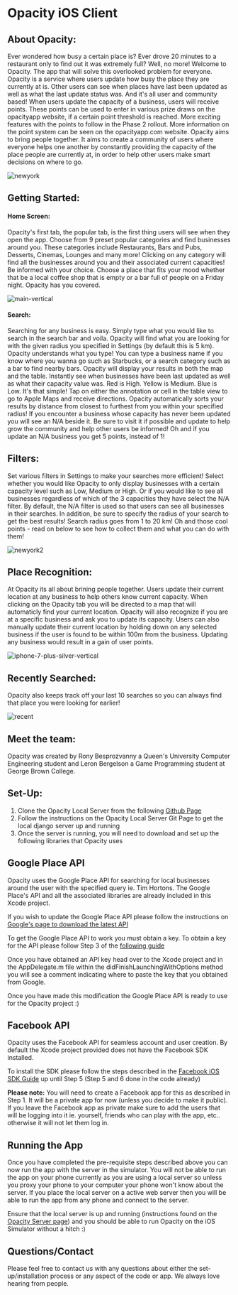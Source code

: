 # Opacity iOS Client

## About Opacity:
Ever wondered how busy a certain place is? Ever drove 20 minutes to a restaurant only to find out it was extremely full? Well, no more! Welcome to Opacity. The app that will solve this overlooked problem for everyone. Opacity is a service where users update how busy the place they are currently at is. Other users can see when places have last been updated as well as what the last update status was. And it's all user and community based! When users update the capacity of a business, users will receive points. These points can be used to enter in various prize draws on the opacityapp website, if a certain point threshold is reached. More exciting features with the points to follow in the Phase 2 rollout. More information on the point system can be seen on the opacityapp.com website. Opacity aims to bring people together. It aims to create a community of users where everyone helps one another by constantly providing the capacity of the place people are currently at, in order to help other users make smart decisions on where to go.

![newyork](https://user-images.githubusercontent.com/19450714/35369532-4bf18100-0156-11e8-811f-997b064f200b.png)

## Getting Started:

#### Home Screen:
Opacity's first tab, the popular tab, is the first thing users will see when they open the app. Choose from 9 preset popular categories and find businesses around you. These categories include Restaurants, Bars and Pubs, Desserts, Cinemas, Lounges and many more! Clicking on any category will find all the businesses around you and their associated current capacities! Be informed with your choice. Choose a place that fits your mood whether that be a local coffee shop that is empty or a bar full of people on a Friday night. Opacity has you covered.

![main-vertical](https://user-images.githubusercontent.com/19450714/35369531-4be14e98-0156-11e8-951a-630286584186.png)


#### Search:
Searching for any business is easy. Simply type what you would like to search in the search bar and voila. Opacity will find what you are looking for with the given radius you specified in Settings (by default this is 5 km). Opacity understands what you type! You can type a business name if you know where you wanna go such as Starbucks, or a search category such as a bar to find nearby bars. Opacity will display your results in both the map and the table. Instantly see when businesses have been last updated as well as what their capacity value was. Red is High. Yellow is Medium. Blue is Low. It's that simple! Tap on either the annotation or cell in the table view to go to Apple Maps and receive directions. Opacity automatically sorts your results by distance from closest to furthest from you within your specified radius! If you encounter a business whose capacity has never been updated you will see an N/A beside it. Be sure to visit it if possible and update to help grow the community and help other users be informed! Oh and if you update an N/A business you get 5 points, instead of 1!


## Filters:
Set various filters in Settings to make your searches more efficient! Select whether you would like Opacity to only display businesses with a certain capacity level such as Low, Medium or High. Or if you would like to see all businesses regardless of which of the 3 capacities they have select the N/A filter. By default, the N/A filter is used so that users can see all businesses in their searches. In addition, be sure to specify the radius of your search to get the best results! Search radius goes from 1 to 20 km! Oh and those cool points - read on below to see how to collect them and what you can do with them! 

![newyork2](https://user-images.githubusercontent.com/19450714/35369533-4c173dfa-0156-11e8-874e-44a399123faa.png)


## Place Recognition:

At Opacity its all about brining people together. Users update their current location at any business to help others know current capacity. When clicking on the Opacity tab you will be directed to a map that will automaticly find your current location. Opacity will also recognize if you are at a specific business and ask you to update its capacity. Users can also manually update their current location by holding down on any selected business if the user is found to be within 100m from the business. Updating any business would result in a gain of user points. 

![iphone-7-plus-silver-vertical](https://user-images.githubusercontent.com/19450714/35369529-4bc2bed8-0156-11e8-8237-cd2e86ae5326.png)

## Recently Searched:

Opacity also keeps track off your last 10 searches so you can always find that place you were looking for earlier!

![recent](https://user-images.githubusercontent.com/19450714/35369535-4c2f8752-0156-11e8-926b-ce59b489531c.png)


## Meet the team:

Opacity was created by Rony Besprozvanny a Queen's University Computer Engineering student and Leron Bergelson a Game Programming student at George Brown College.

## Set-Up:

1. Clone the Opacity Local Server from the following [Github Page](https://github.com/ronyBesp/opacity-local-server/)
2. Follow the instructions on the Opacity Local Server Git Page to get the local django server up and running
3. Once the server is running, you will need to download and set up the following libraries that Opacity uses


## Google Place API

Opacity uses the Google Place API for searching for local businesses around the user with the specified query ie. Tim Hortons.
The Google Place's API and all the associated libraries are already included in this Xcode project. 

If you wish to update the Google Place API please follow the instructions on [Google's page to download the latest API](https://developers.google.com/places/ios-api/start#step-2-install-the-api)

To get the Google Place API to work you must obtain a key. To obtain a key for the API please follow Step 3 of the [following guide](https://developers.google.com/places/ios-api/start#step-2-install-the-api)

Once you have obtained an API key head over to the Xcode project and in the AppDelegate.m file within the didFinishLaunchingWithOptions method
you will see a comment indicating where to paste the key that you obtained from Google.


Once you have made this modification the Google Place API is ready to use for the Opacity project :) 


## Facebook API

Opacity uses the Facebook API for seamless account and user creation. By default the Xcode project provided does not have the Facebook SDK installed.

To install the SDK please follow the steps described in the [Facebook iOS SDK Guide](https://developers.facebook.com/docs/ios/getting-started) up until Step 5 (Step 5 and 6 done in the code already)

**Please note:** You will need to create a Facebook app for this as described in Step 1. It will be a private app for now (unless you decide to make it public).
If you leave the Facebook app as private make sure to add the users that will be logging into it ie. yourself, friends who can play with the app, etc..
otherwise it will not let them log in.



## Running the App

Once you have completed the pre-requisite steps described above you can now run the app with the server in the simulator. 
You will not be able to run the app on your phone currently as you are using a local server so unless you proxy your phone to your computer your phone won't know
about the server. If you place the local server on a active web server then you will be able to run the app from any phone and connect to the server.

Ensure that the local server is up and running (instructions found on the [Opacity Server page](https://github.com/ronyBesp/opacity-local-server)) and you should be able to run Opacity on the iOS Simulator without a hitch :)



## Questions/Contact

Please feel free to contact us with any questions about either the set-up/installation process or any aspect of the code or app. We always love hearing from people.
